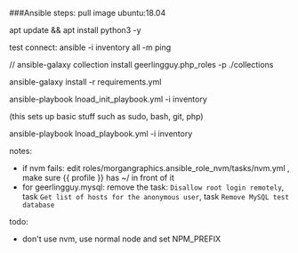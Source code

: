 ###Ansible steps:
pull image ubuntu:18.04

apt update && apt install python3 -y

test connect: ansible -i inventory all -m ping

// ansible-galaxy collection install geerlingguy.php_roles -p ./collections

ansible-galaxy install -r requirements.yml

ansible-playbook lnoad_init_playbook.yml -i inventory

(this sets up basic stuff such as sudo, bash, git, php)

ansible-playbook lnoad_playbook.yml -i inventory



notes:
- if nvm fails: edit roles/morgangraphics.ansible_role_nvm/tasks/nvm.yml , make sure {{ profile }} has ~/ in front of it
- for geerlingguy.mysql: remove the task: `Disallow root login remotely`, task `Get list of hosts for the anonymous user`, task
`Remove MySQL test database`


todo:
- don't use nvm, use normal node and set NPM_PREFIX 
